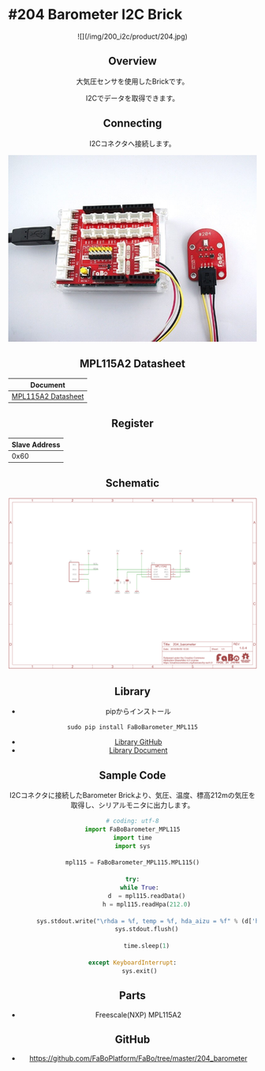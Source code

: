 # #204 Barometer I2C Brick

<center>![](/img/200_i2c/product/204.jpg)
<!--COLORME-->

## Overview
大気圧センサを使用したBrickです。

I2Cでデータを取得できます。

## Connecting
I2Cコネクタへ接続します。

![](/img/200_i2c/connect/204_barometer_connect.jpg)

## MPL115A2 Datasheet
| Document |
| -- |
| [MPL115A2 Datasheet](http://cache.freescale.com/files/sensors/doc/data_sheet/MPL115A2.pdf) |

## Register
| Slave Address |
| -- |
| 0x60 |

## Schematic
![](/img/200_i2c/schematic/204_barometer.png)

## Library

- pipからインストール
```
sudo pip install FaBoBarometer_MPL115
```
- [Library GitHub](https://github.com/FaBoPlatform/FaBoBarometer-MPL115-Python)
- [Library Document](http://fabo.io/doxygen/FaBoBarometer-MPL115-Python/)

## Sample Code
I2Cコネクタに接続したBarometer Brickより、気圧、温度、標高212mの気圧を取得し、シリアルモニタに出力します。

```python
# coding: utf-8
import FaBoBarometer_MPL115
import time
import sys

mpl115 = FaBoBarometer_MPL115.MPL115()

try:
    while True:
        d  = mpl115.readData()
        h = mpl115.readHpa(212.0)

        sys.stdout.write("\rhda = %f, temp = %f, hda_aizu = %f" % (d['hpa'],  d['temp'], h))
        sys.stdout.flush()
        
        time.sleep(1)

except KeyboardInterrupt:
    sys.exit()
```


## Parts
- Freescale(NXP) MPL115A2

## GitHub
- https://github.com/FaBoPlatform/FaBo/tree/master/204_barometer
